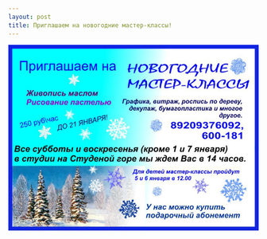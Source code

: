 ```yaml
---
layout: post
title: Приглашаем на новогодние мастер-классы!
---
```

<img src="/img/post/2016-12-12/winter-master-class.jpg " 
  text-align="center" width="100%" height="40%" alt="Мастер-классы пастель и масло изостудии Арт Портал Владимир">

